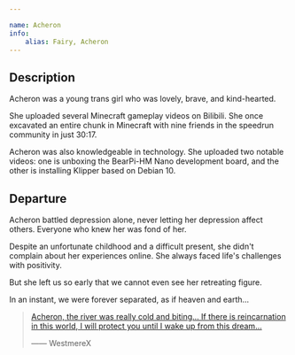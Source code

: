 ```yaml
---

name: Acheron
info:
    alias: Fairy, Acheron
---
```


## Description

Acheron was a young trans girl who was lovely, brave, and kind-hearted.

She uploaded several Minecraft gameplay videos on Bilibili.
She once excavated an entire chunk in Minecraft with nine friends in the speedrun community in just 30:17.

Acheron was also knowledgeable in technology.
She uploaded two notable videos:
one is unboxing the BearPi-HM Nano development board,
and the other is installing Klipper based on Debian 10.

## Departure

Acheron battled depression alone,
never letting her depression affect others.
Everyone who knew her was fond of her.

Despite an unfortunate childhood and a difficult present,
she didn't complain about her experiences online.
She always faced life's challenges with positivity.

But she left us so early that we cannot even see her retreating figure.

In an instant, we were forever separated, as if heaven and earth...

> [Acheron, the river was really cold and biting... If there is reincarnation in this world, I will protect you until I wake up from this dream...](https://archive.ph/I6EcL)
>
> —— WestmereX
